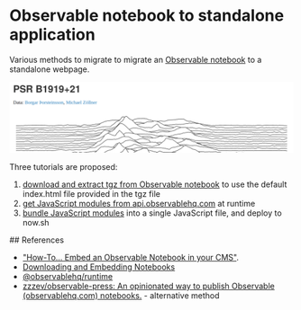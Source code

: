 # Observable notebook to standalone application

Various methods to migrate to migrate an
[Observable notebook](https://observablehq.com/@mbostock/psr-b1919-21) to a
standalone webpage.

![Screenshot of a joyplot notebook](./assets/joyplot.png)

Three tutorials are proposed:

1. [download and extract tgz from Observable notebook](./1_default_observable_export/README.md)
   to use the default index.html file provided in the tgz file
2. [get JavaScript modules from api.observablehq.com](./2_request_observable_api/README.md)
   at runtime
3. [bundle JavaScript modules](./3_bundle_js_and_deploy) into a single
   JavaScript file, and deploy to now.sh

## References

- ["How-To… Embed an Observable Notebook in your CMS"](https://visionscarto.net/observable-jekyll/).
- [Downloading and Embedding Notebooks](https://observablehq.com/@observablehq/downloading-and-embedding-notebooks)
- [@observablehq/runtime](https://github.com/observablehq/runtime/blob/master/README.md)
- [zzzev/observable-press: An opinionated way to publish Observable (observablehq.com) notebooks.](https://github.com/zzzev/observable-press) -
  alternative method
